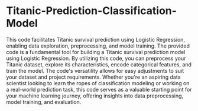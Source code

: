 # Titanic-Prediction-Classification-Model
This code facilitates Titanic survival prediction using Logistic Regression, enabling data exploration, preprocessing, and model training.
The provided code is a fundamental tool for building a Titanic survival prediction model using Logistic Regression. By utilizing this code, you can preprocess your Titanic dataset, explore its characteristics, encode categorical features, and train the model. The code's versatility allows for easy adjustments to suit your dataset and project requirements. Whether you're an aspiring data scientist looking to learn the ropes of classification modeling or working on a real-world prediction task, this code serves as a valuable starting point for your machine learning journey, offering insights into data preprocessing, model training, and evaluation.
